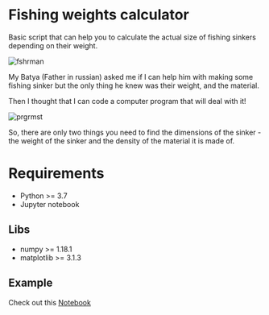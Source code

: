 # Fishing weights calculator

Basic script that can help you to calculate the actual size of fishing sinkers depending on their weight.

![fshrman](https://user-images.githubusercontent.com/51379705/99513595-a0927a80-29ac-11eb-89cf-05411aa14cb1.jpg)

My Batya (Father in russian) asked me if I can help him with making some fishing sinker but the only thing he knew was their weight, and the material. 

Then I thought that I can code a computer program that will deal with it!

![prgrmst](https://user-images.githubusercontent.com/51379705/99513670-b1db8700-29ac-11eb-82f0-983787b6a984.jpg)

So, there are only two things you need to find the dimensions of the sinker - the weight of the sinker and the density of the material it is made of. 

# Requirements

- Python >= 3.7
- Jupyter notebook
## Libs
- numpy >= 1.18.1
- matplotlib >= 3.1.3

## Example
Check out this [Notebook](/fishing_time.ipynb)
